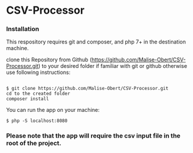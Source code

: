 # CSV-Processor

### Installation

This respository requires git and composer, and php 7+ in the destination machine.

clone this Repository from Github (https://github.com/Malise-Obert/CSV-Processor.git) to your desired folder if familiar with git or github otherwise use following instructions:

```

$ git clone https://github.com/Malise-Obert/CSV-Processor.git
cd to the created folder
composer install
```

You can run the app on your machine:

```
$ php -S localhost:8080
```

### Please note that the app will require the csv input file in the root of the project.
